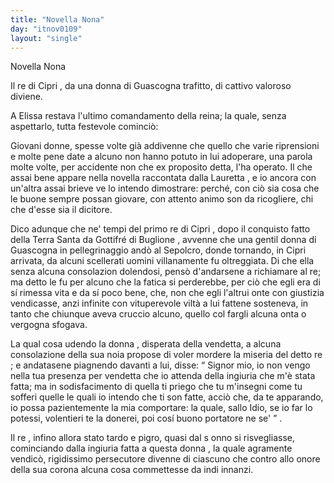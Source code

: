 ```yaml
---
title: "Novella Nona"
day: "itnov0109"
layout: "single"
---
```

<html>
 <head>
 </head>
 <body>
  <div id="nov0109" type="novella" who="elissa">
   <head>
    Novella Nona
   </head>
   <argument>
    <p>
     <milestone id="p01090001"/>
     Il
     <name persref="recipri-0109" type="person">
      re di Cipri
     </name>
     , da una
     <name persref="donna-0109" type="person">
      donna
     </name>
     di
     <name placeref="guascogna" type="place">
      Guascogna
     </name>
     trafitto, di cattivo valoroso diviene.
    </p>
   </argument>
   <div3 type="commentary" who="author">
    <p>
     <milestone id="p01090002"/>
     A
     <name persref="elissa" type="person">
      Elissa
     </name>
     restava l'ultimo comandamento della reina; la quale, senza aspettarlo, tutta festevole cominci&ograve;:
    </p>
   </div3>
   <div3 type="commentary" who="elissa">
    <p>
     <milestone id="p01090003"/>
     Giovani donne, spesse volte gi&agrave; addivenne che quello che varie riprensioni e molte pene date a alcuno non hanno potuto in lui adoperare, una parola molte volte, per accidente non che ex proposito detta, l'ha operato. Il che assai bene appare nella novella raccontata dalla
     <name persref="lauretta" type="person">
      Lauretta
     </name>
     , e io ancora con un'altra assai brieve ve lo intendo dimostrare: perch&eacute;, con ci&ograve; sia cosa che le buone sempre possan giovare, con attento animo son da ricogliere, chi che d'esse sia il dicitore.
    </p>
   </div3>
   <p>
    <milestone id="p01090004"/>
    Dico adunque che ne' tempi del primo
    <name persref="recipri-0109" type="person">
     re di Cipri
    </name>
    , dopo il conquisto fatto della
    <name placeref="terrasanta" type="place">
     Terra Santa
    </name>
    da
    <name persref="gottifrebuglione" type="person">
     Gottifr&eacute; di Buglione
    </name>
    , avvenne che una gentil
    <name persref="donna-0109" type="person">
     donna
    </name>
    di
    <name placeref="guascogna" type="place">
     Guascogna
    </name>
    in pellegrinaggio and&ograve; al Sepolcro, donde tornando, in
    <name placeref="cipro" type="place">
     Cipri
    </name>
    arrivata, da alcuni scellerati uomini villanamente fu oltreggiata.
    <milestone id="p01090005"/>
    Di che ella senza alcuna consolazion dolendosi, pens&ograve; d'andarsene a richiamare al re; ma detto le fu per alcuno che la fatica si perderebbe, per ci&ograve; che egli era di s&iacute; rimessa vita e da s&iacute; poco bene, che, non che egli l'altrui onte con giustizia vendicasse, anzi infinite con vituperevole vilt&agrave; a lui fattene sosteneva, in tanto che chiunque aveva cruccio alcuno, quello col fargli alcuna onta o vergogna sfogava.
   </p>
   <p>
    <milestone id="p01090006"/>
    La qual cosa udendo la
    <name persref="donna-0109" type="person">
     donna
    </name>
    , disperata della vendetta, a alcuna consolazione della sua noia propose di voler mordere la miseria del detto
    <name persref="recipri-0109" type="person">
     re
    </name>
    ; e andatasene piagnendo davanti a lui, disse:
    <q direct="unspecified" who="donna-0109">
     Signor mio, io non vengo nella tua presenza per vendetta che io attenda della ingiuria che m'&egrave; stata fatta; ma in sodisfacimento di quella ti priego che tu m'insegni come tu sofferi quelle le quali io intendo che ti son fatte, acci&ograve; che, da te apparando, io possa pazientemente la mia comportare: la quale, sallo Idio, se io far lo potessi, volentieri te la donerei, poi cos&iacute; buono portatore ne se'
    </q>
    .
   </p>
   <p>
    <milestone id="p01090007"/>
    Il
    <name persref="recipri-0109" type="person">
     re
    </name>
    , infino allora stato tardo e pigro, quasi dal s onno si risvegliasse, cominciando dalla ingiuria fatta a questa
    <name persref="donna-0109" type="person">
     donna
    </name>
    , la quale agramente vendic&ograve;, rigidissimo persecutore divenne di ciascuno che contro allo onore della sua corona alcuna cosa commettesse da indi innanzi.
   </p>
  </div>
 </body>
</html>